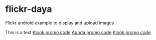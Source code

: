 # flickr-daya
Flickr android example to display and upload images

This is a test
[Klook promo code](http://getcardable.com/klook-promo-code)
[Agoda promo code](http://getcardable.com/agoda-promo-code-credit-card-promotion-dbs-uob-citibank)
[Klook promo code](http://getcardable.com/tw/klook-promo-code)

